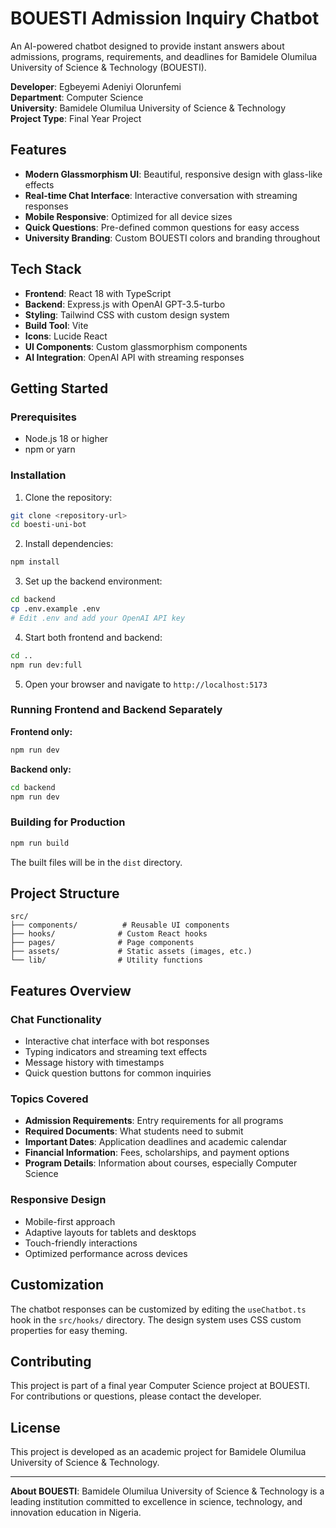 # BOUESTI Admission Inquiry Chatbot

An AI-powered chatbot designed to provide instant answers about admissions, programs, requirements, and deadlines for Bamidele Olumilua University of Science & Technology (BOUESTI).

**Developer**: Egbeyemi Adeniyi Olorunfemi  
**Department**: Computer Science  
**University**: Bamidele Olumilua University of Science & Technology  
**Project Type**: Final Year Project

## Features

- **Modern Glassmorphism UI**: Beautiful, responsive design with glass-like effects
- **Real-time Chat Interface**: Interactive conversation with streaming responses
- **Mobile Responsive**: Optimized for all device sizes
- **Quick Questions**: Pre-defined common questions for easy access
- **University Branding**: Custom BOUESTI colors and branding throughout

## Tech Stack

- **Frontend**: React 18 with TypeScript
- **Backend**: Express.js with OpenAI GPT-3.5-turbo
- **Styling**: Tailwind CSS with custom design system
- **Build Tool**: Vite
- **Icons**: Lucide React
- **UI Components**: Custom glassmorphism components
- **AI Integration**: OpenAI API with streaming responses

## Getting Started

### Prerequisites

- Node.js 18 or higher
- npm or yarn

### Installation

1. Clone the repository:

```bash
git clone <repository-url>
cd boesti-uni-bot
```

2. Install dependencies:

```bash
npm install
```

3. Set up the backend environment:

```bash
cd backend
cp .env.example .env
# Edit .env and add your OpenAI API key
```

4. Start both frontend and backend:

```bash
cd ..
npm run dev:full
```

5. Open your browser and navigate to `http://localhost:5173`

### Running Frontend and Backend Separately

**Frontend only:**

```bash
npm run dev
```

**Backend only:**

```bash
cd backend
npm run dev
```

### Building for Production

```bash
npm run build
```

The built files will be in the `dist` directory.

## Project Structure

```
src/
├── components/          # Reusable UI components
├── hooks/              # Custom React hooks
├── pages/              # Page components
├── assets/             # Static assets (images, etc.)
└── lib/                # Utility functions
```

## Features Overview

### Chat Functionality

- Interactive chat interface with bot responses
- Typing indicators and streaming text effects
- Message history with timestamps
- Quick question buttons for common inquiries

### Topics Covered

- **Admission Requirements**: Entry requirements for all programs
- **Required Documents**: What students need to submit
- **Important Dates**: Application deadlines and academic calendar
- **Financial Information**: Fees, scholarships, and payment options
- **Program Details**: Information about courses, especially Computer Science

### Responsive Design

- Mobile-first approach
- Adaptive layouts for tablets and desktops
- Touch-friendly interactions
- Optimized performance across devices

## Customization

The chatbot responses can be customized by editing the `useChatbot.ts` hook in the `src/hooks/` directory. The design system uses CSS custom properties for easy theming.

## Contributing

This project is part of a final year Computer Science project at BOUESTI. For contributions or questions, please contact the developer.

## License

This project is developed as an academic project for Bamidele Olumilua University of Science & Technology.

---

**About BOUESTI**: Bamidele Olumilua University of Science & Technology is a leading institution committed to excellence in science, technology, and innovation education in Nigeria.
